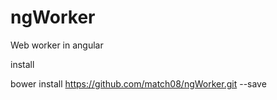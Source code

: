 # ngWorker
Web worker in angular

install

bower install https://github.com/match08/ngWorker.git --save


